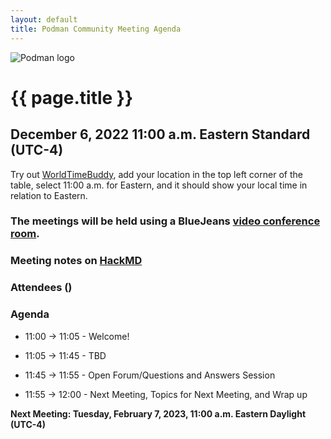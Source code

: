 ```yaml
---
layout: default
title: Podman Community Meeting Agenda
---
```


![Podman logo](../../../images/podman.svg)

# {{ page.title }}
## December 6, 2022 11:00 a.m. Eastern Standard (UTC-4)

Try out [WorldTimeBuddy](https://www.worldtimebuddy.com/?pl=1&lid=5,0&h=5&date=12/6/2022%7C3&hf=1), add your location in the top left corner of the table,
select 11:00 a.m. for Eastern, and it should show your local time in relation to Eastern.

### The meetings will be held using a BlueJeans [video conference room](https://bluejeans.com/880216278/2568).

### Meeting notes on [HackMD](https://hackmd.io/fc1zraYdS0-klJ2KJcfC7w)

### Attendees ()

### Agenda

* 11:00 -> 11:05 - Welcome! 

* 11:05 -> 11:45 - TBD

* 11:45 -> 11:55 - Open Forum/Questions and Answers Session

* 11:55 -> 12:00 - Next Meeting, Topics for Next Meeting, and Wrap up

**Next Meeting: Tuesday,  February 7, 2023, 11:00 a.m. Eastern Daylight (UTC-4)**
